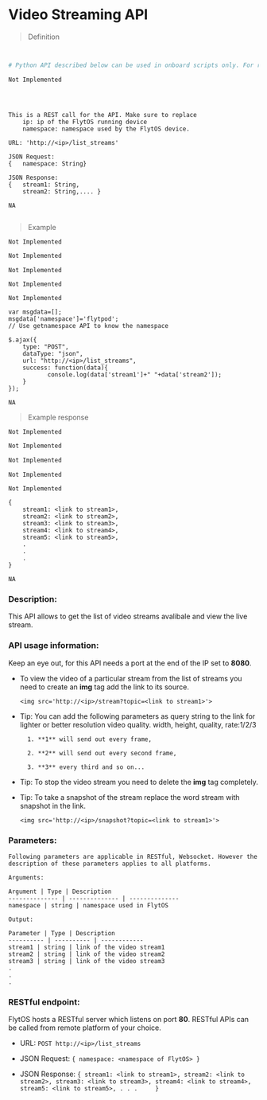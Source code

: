 # Video Streaming API

> Definition

```shell

```

```cpp

```

```python
# Python API described below can be used in onboard scripts only. For remote scripts you can use http client libraries to call FlytOS REST endpoints from Python.

Not Implemented
```

```cpp--ros

```

```python--ros


```

```javascript--REST
This is a REST call for the API. Make sure to replace 
    ip: ip of the FlytOS running device
    namespace: namespace used by the FlytOS device.

URL: 'http://<ip>/list_streams'

JSON Request:
{   namespace: String}

JSON Response:
{   stream1: String,
    stream2: String,.... }

```

```javascript--Websocket
NA


```


> Example

```shell
Not Implemented
```

```cpp
Not Implemented
```

```python
Not Implemented

```

```cpp--ros
Not Implemented
```

```python--ros
Not Implemented
```

```javascript--REST
var msgdata=[];
msgdata['namespace']='flytpod';
// Use getnamespace API to know the namespace

$.ajax({
    type: "POST",
    dataType: "json",
    url: "http://<ip>/list_streams",  
    success: function(data){
           console.log(data['stream1']+" "+data['stream2']);
    }
});

```

```javascript--Websocket
NA
```


> Example response

```shell
Not Implemented
```

```cpp
Not Implemented
```

```python
Not Implemented
```

```cpp--ros
Not Implemented
```

```python--ros
Not Implemented
```

```javascript--REST
{
    stream1: <link to stream1>,
    stream2: <link to stream2>,
    stream3: <link to stream3>,
    stream4: <link to stream4>,
    stream5: <link to stream5>,
    .
    .
    .    
}

```

```javascript--Websocket
NA
```

### Description:

This API allows to get the list of video streams avalibale and view the live stream.

### API usage information:

<aside class="notice">
    Keep an eye out, for this API needs a port at the end of the IP set to <strong>8080</strong>.
</aside>

* To view the video of a particular stream from the list of streams you need to create an **img** tag add the link to its source.

    `<img src='http://<ip>/stream?topic=<link to stream1>'>`

* Tip: You can add the following parameters as query string to the link for lighter or better resolution video quality.
width, height, quality, rate:1/2/3

        1. **1** will send out every frame,

        2. **2** will send out every second frame,

        3. **3** every third and so on...

* Tip: To stop the video stream you need to delete the **img** tag completely.

* Tip: To take a snapshot of the stream replace the word stream with snapshot in the link.

    `<img src='http://<ip>/snapshot?topic=<link to stream1>'>`

### Parameters:
    
    Following parameters are applicable in RESTful, Websocket. However the description of these parameters applies to all platforms. 
    
    Arguments:
    
    Argument | Type | Description
    -------------- | -------------- | --------------
    namespace | string | namespace used in FlytOS   
    
    Output:
    
    Parameter | Type | Description
    ---------- | ---------- | ------------
    stream1 | string | link of the video stream1
    stream2 | string | link of the video stream2
    stream3 | string | link of the video stream3
    .
    .
    .

### RESTful endpoint:

FlytOS hosts a RESTful server which listens on port **80**. RESTful APIs can be called from remote platform of your choice.

* URL: `POST http://<ip>/list_streams`
* JSON Request:
`{
    namespace: <namespace of FlytOS>
}`

* JSON Response:
`{
    stream1: <link to stream1>,
    stream2: <link to stream2>,
    stream3: <link to stream3>,
    stream4: <link to stream4>,
    stream5: <link to stream5>,
    .
    .
    .    
}`


